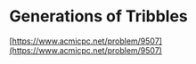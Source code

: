 # Generations of Tribbles

[https://www.acmicpc.net/problem/9507](https://www.acmicpc.net/problem/9507)
